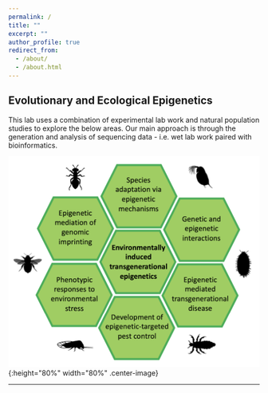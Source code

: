 ```yaml
---
permalink: /
title: ""
excerpt: ""
author_profile: true
redirect_from: 
  - /about/
  - /about.html
---
```


<h2>Evolutionary and Ecological Epigenetics</h2>

This lab uses a combination of experimental lab work and natural population studies to explore the below areas. Our main approach is through the generation and analysis of sequencing data - i.e. wet lab work paired with bioinformatics.

![research overview](files/research_overview.png){:height="80%" width="80%" .center-image} 

---